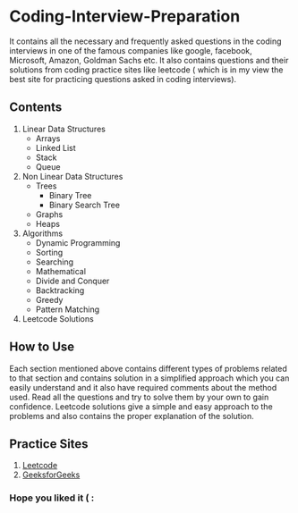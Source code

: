 # Coding-Interview-Preparation
It contains all the necessary and frequently asked questions in the coding interviews in one of the famous companies like google,
facebook, Microsoft, Amazon, Goldman Sachs etc. It also contains questions and their solutions from coding practice sites like leetcode ( which is in my view the best site for practicing questions asked in coding interviews).
## Contents
1. Linear Data Structures
    * Arrays
    * Linked List
    * Stack
    * Queue
2. Non Linear Data Structures
    * Trees
        * Binary Tree
        * Binary Search Tree
    * Graphs
    * Heaps
3. Algorithms
    * Dynamic Programming
    * Sorting
    * Searching
    * Mathematical
    * Divide and Conquer
    * Backtracking
    * Greedy
    * Pattern Matching
4. Leetcode Solutions
## How to Use
Each section mentioned above contains different types of problems related to that section and contains solution in a simplified approach
which you can easily understand and it also have required comments about the method used. Read all the questions and try to solve them by your own to gain confidence. Leetcode solutions give a simple and easy approach to the problems and also contains the proper explanation of the solution.
## Practice Sites
1. [Leetcode](https://www.leetcode.com "Leetcode")
2. [GeeksforGeeks](https://www.geeksforgeeks.org "GeeksforGeeks")
### Hope you liked it ( :
